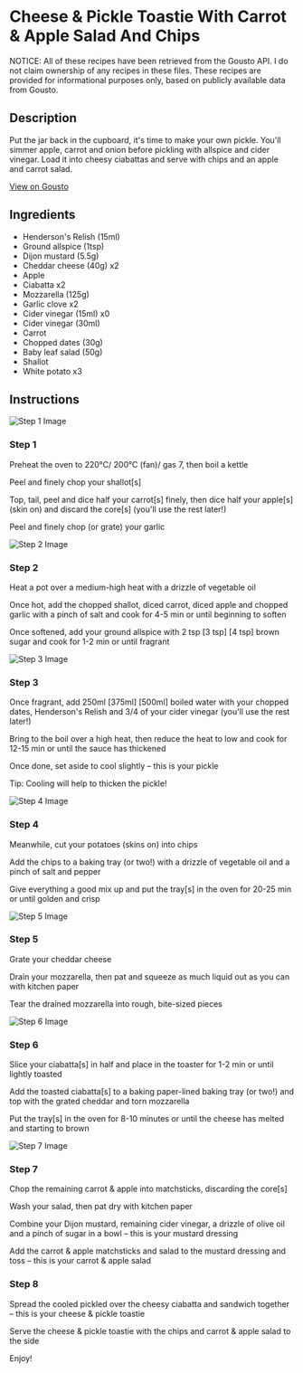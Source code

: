 # Cheese & Pickle Toastie With Carrot & Apple Salad And Chips

NOTICE: All of these recipes have been retrieved from the Gousto API. I do not claim ownership of any recipes in these files. These recipes are provided for informational purposes only, based on publicly available data from Gousto.

## Description

Put the jar back in the cupboard, it's time to make your own pickle. You'll simmer apple, carrot and onion before pickling with allspice and cider vinegar. Load it into cheesy ciabattas and serve with chips and an apple and carrot salad.

[View on Gousto](https://www.gousto.co.uk/recipes/cookbook/cheese-pickle-toasty-with-carrot-apple-salad-and-chips)

## Ingredients

- Henderson's Relish (15ml)
- Ground allspice (1tsp)
- Dijon mustard (5.5g)
- Cheddar cheese (40g) x2
- Apple
- Ciabatta x2
- Mozzarella (125g)
- Garlic clove x2
- Cider vinegar (15ml) x0
- Cider vinegar (30ml)
- Carrot
- Chopped dates (30g)
- Baby leaf salad (50g)
- Shallot
- White potato x3

## Instructions

![Step 1 Image](https://production-media.gousto.co.uk/cms/recipe-step-image/step-1-1714667151691-x200.jpg)

### Step 1

Preheat the oven to 220°C/ 200°C (fan)/ gas 7, then boil a kettle

Peel and finely chop your shallot[s]

Top, tail, peel and dice half your carrot[s] finely, then dice half your apple[s] (skin on) and discard the core[s] (you'll use the rest later!)

Peel and finely chop (or grate) your garlic

![Step 2 Image](https://production-media.gousto.co.uk/cms/recipe-step-image/step-2-1714667156507-x200.jpg)

### Step 2

Heat a pot over a medium-high heat with a drizzle of vegetable oil

Once hot, add the chopped shallot, diced carrot, diced apple and chopped garlic with a pinch of salt and cook for 4-5 min or until beginning to soften

Once softened, add your ground allspice with 2 tsp<span class="text-danger"> <span class="text-purple">[3 tsp] </span>[4 tsp] </span>brown sugar and cook for 1-2 min or until fragrant

![Step 3 Image](https://production-media.gousto.co.uk/cms/recipe-step-image/step-3-1714667162424-x200.jpg)

### Step 3

Once fragrant, add 250ml <span class="text-purple">[375ml]</span> <span class="text-danger">[500ml]</span> boiled water with your chopped dates, Henderson's Relish and 3/4 of your cider vinegar (you'll use the rest later!)

Bring to the boil over a high heat, then reduce the heat to low and cook for 12-15 min or until the sauce has thickened

Once done, set aside to cool slightly – this is your pickle

Tip: Cooling will help to thicken the pickle!

![Step 4 Image](https://production-media.gousto.co.uk/cms/recipe-step-image/step-4-1714667166838-x200.jpg)

### Step 4

Meanwhile, cut your potatoes (skins on) into chips

Add the chips to a baking tray (or two!) with a drizzle of vegetable oil and a pinch of salt and pepper

Give everything a good mix up and put the tray[s] in the oven for 20-25 min or until golden and crisp

![Step 5 Image](https://production-media.gousto.co.uk/cms/recipe-step-image/step-5-1714667171313-x200.jpg)

### Step 5

Grate your cheddar cheese

Drain your mozzarella, then pat and squeeze as much liquid out as you can with kitchen paper

Tear the drained mozzarella into rough, bite-sized pieces

![Step 6 Image](https://production-media.gousto.co.uk/cms/recipe-step-image/step-6-1714667176862-x200.jpg)

### Step 6

Slice your ciabatta[s] in half and place in the toaster for 1-2 min or until lightly toasted

Add the toasted ciabatta[s] to a baking paper-lined baking tray (or two!) and top with the grated cheddar and torn mozzarella

Put the tray[s] in the oven for 8-10 minutes or until the cheese has melted and starting to brown

![Step 7 Image](https://production-media.gousto.co.uk/cms/recipe-step-image/step-7-1714667180472-x200.jpg)

### Step 7

Chop the remaining carrot & apple into matchsticks, discarding the core[s]

Wash your salad, then pat dry with kitchen paper

Combine your Dijon mustard, remaining cider vinegar, a drizzle of olive oil and a pinch of sugar in a bowl – this is your mustard dressing

Add the carrot & apple matchsticks and salad to the mustard dressing and toss – this is your carrot & apple salad

### Step 8

Spread the cooled pickled over the cheesy ciabatta and sandwich together – this is your cheese & pickle toastie

Serve the cheese & pickle toastie with the chips and carrot & apple salad to the side

Enjoy!

